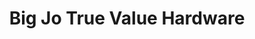 ---
title: "Big Jo True Value Hardware"
url: /santa-fe/big-jo-true-value-hardware/
shop: Eisenwaren
---